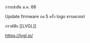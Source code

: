 

การแข่งขัน 
ม.ค. 66

Update firmware
กด 5 ครั้ง logo ธรรมศาสตร์

กราฟฟิก [[LVGL]]

https://lvgl.io/
